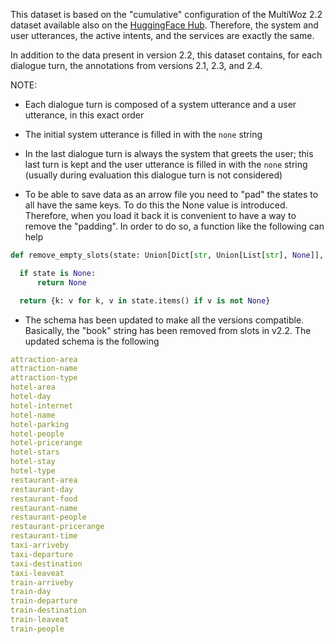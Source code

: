 This dataset is based on the "cumulative" configuration of the MultiWoz 2.2 dataset available also on the [HuggingFace Hub](https://huggingface.co/datasets/multi_woz_v22). 
Therefore, the system and user utterances, the active intents, and the services are exactly the same.

In addition to the data present in version 2.2, this dataset contains, for each dialogue turn, the annotations from versions 2.1, 2.3, and 2.4.


NOTE:

  - Each dialogue turn is composed of a system utterance and a user utterance, in this exact order
  
  - The initial system utterance is filled in with the `none` string
 
  - In the last dialogue turn is always the system that greets the user; this last turn is kept and the user utterance is filled in with the `none` string (usually during evaluation this dialogue turn is not considered)
  
  - To be able to save data as an arrow file you need to "pad" the states to all have the same keys. To do this the None value is introduced. Therefore, when you load it back it is convenient to have a way to remove the "padding". In order to do so, a function like the following can help
  
  ```python 
  def remove_empty_slots(state: Union[Dict[str, Union[List[str], None]], None]) -> Union[Dict[str, List[str]], None]:

    if state is None:
        return None

    return {k: v for k, v in state.items() if v is not None}
  ```
  
  - The schema has been updated to make all the versions compatible. Basically, the "book" string has been removed from slots in v2.2. The updated schema is the following
  
```yaml
attraction-area
attraction-name
attraction-type
hotel-area
hotel-day
hotel-internet
hotel-name
hotel-parking
hotel-people
hotel-pricerange
hotel-stars
hotel-stay
hotel-type
restaurant-area
restaurant-day
restaurant-food
restaurant-name
restaurant-people
restaurant-pricerange
restaurant-time
taxi-arriveby
taxi-departure
taxi-destination
taxi-leaveat
train-arriveby
train-day
train-departure
train-destination
train-leaveat
train-people
```
